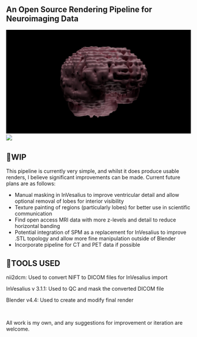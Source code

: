 ## An Open Source Rendering Pipeline for Neuroimaging Data
![](https://github.com/JC-Projects/Open-Source-Rendering-Pipeline-for-Neuroimaging-Data/blob/main/Render%20Images%20and%20Animations/Render%20-%20Animation.gif)
![](https://github.com/JC-Projects/Open-Source-Rendering-Pipeline-for-Neuroimaging-Data/blob/main/Render%20Images%20and%20Animations/Render%20-%20Image.png)

**🚧WIP**
-
This pipeline is currently very simple, and whilst it does produce usable renders, I believe significant improvements can be made. Current future plans are as follows:
- Manual masking in InVesalius to improve ventricular detail and allow optional removal of lobes for interior visibility
- Texture painting of regions (particularly lobes) for better use in scientific communication
- Find open access MRI data with more z-levels and detail to reduce horizontal banding
- Potential integration of SPM as a replacement for InVesalius to improve .STL topology and allow more fine manipulation outside of Blender
- Incorporate pipeline for CT and PET data if possible

**🔨TOOLS USED**
- 

 nii2dcm: Used to convert NIFT to DICOM files for InVesalius import

 InVesalius v 3.1.1: Used to QC and mask the converted DICOM file
 
 Blender v4.4: Used to create and modify final render

_<br>_

All work is my own, and any suggestions for improvement or iteration are welcome.
